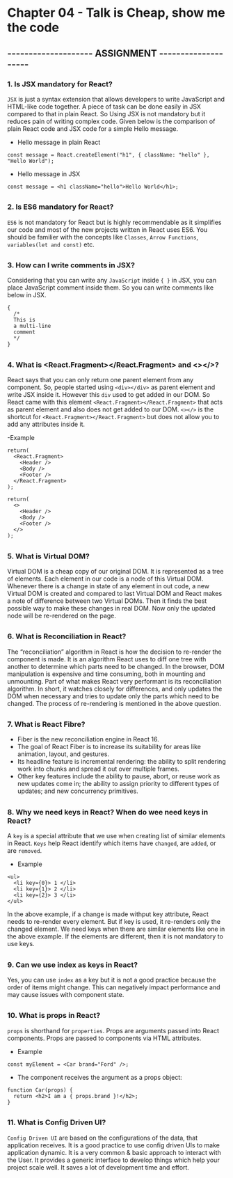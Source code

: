 # Chapter 04 - Talk is Cheap, show me the code

## -------------------- ASSIGNMENT --------------------

### 1. Is JSX mandatory for React?

`JSX` is just a syntax extension that allows developers to write JavaScript and HTML-like code together. A piece of task can be done easily in JSX compared to that in plain React. So Using JSX is not mandatory but it reduces pain of writing complex code. Given below is the comparison of plain React code and JSX code for a simple Hello message.

- Hello message in plain React

```
const message = React.createElement("h1", { className: "hello" }, "Hello World");
```

- Hello message in JSX

```
const message = <h1 className="hello">Hello World</h1>;
```

##

### 2. Is ES6 mandatory for React?

`ES6` is not mandatory for React but is highly recommendable as it simplifies our code and most of the new projects written in React uses ES6. You should be familier with the concepts like `Classes`, `Arrow Functions`, `variables(let and const)` etc.

##

### 3. How can I write comments in JSX?

Considering that you can write any `JavaScript` inside `{ }` in JSX, you can place JavaScript comment inside them. So you can write comments like below in JSX.

```
{
  /*
  This is
  a multi-line
  comment
  */
}
```

##

### 4. What is <React.Fragment></React.Fragment> and <></>?

React says that you can only return one parent element from any component. So, people started using `<div></div>` as parent element and write JSX inside it. However this `div` used to get added in our DOM. So React came with this element `<React.Fragment></React.Fragment>` that acts as parent element and also does not get added to our DOM. `<></>` is the shortcut for `<React.Fragment></React.Fragment>` but does not allow you to add any attributes inside it.

-Example

```
return(
  <React.Fragment>
    <Header />
    <Body />
    <Footer />
  </React.Fragment>
);

return(
  <>
    <Header />
    <Body />
    <Footer />
  </>
);
```

##

### 5. What is Virtual DOM?

Virtual DOM is a cheap copy of our original DOM. It is represented as a tree of elements. Each element in our code is a node of this Virtual DOM. Whenever there is a change in state of any element in out code, a new Virtual DOM is created and compared to last Virtual DOM and React makes a note of difference between two Virtual DOMs. Then it finds the best possible way to make these changes in real DOM. Now only the updated node will be re-rendered on the page.

##

### 6. What is Reconciliation in React?

The “reconciliation” algorithm in React is how the decision to re-render the component is made. It is an algorithm React uses to diff one tree with another to determine which parts need to be changed. In the browser, DOM manipulation is expensive and time consuming, both in mounting and unmounting. Part of what makes React very performant is its reconciliation algorithm. In short, it watches closely for differences, and only updates the DOM when necessary and tries to update only the parts which need to be changed.
The process of re-rendering is mentioned in the above question.

##

### 7. What is React Fibre?

- Fiber is the new reconciliation engine in React 16.
- The goal of React Fiber is to increase its suitability for areas like animation, layout, and gestures.
- Its headline feature is incremental rendering: the ability to split rendering work into chunks and spread it out over multiple frames.
- Other key features include the ability to pause, abort, or reuse work as new updates come in; the ability to assign priority to different types of updates; and new concurrency primitives.

##

### 8. Why we need keys in React? When do wee need keys in React?

A `key` is a special attribute that we use when creating list of similar elements in React. `Keys` help React identify which items have `changed`, are `added`, or are `removed`.

- Example

```
<ul>
  <li key={0}> 1 </li>
  <li key={1}> 2 </li>
  <li key={2}> 3 </li>
</ul>
```

In the above example, if a change is made withput key attribute, React needs to re-render every element. But if key is used, it re-renders only the changed element.
We need keys when there are similar elements like one in the above example. If the elements are different, then it is not mandatory to use keys.

##

### 9. Can we use index as keys in React?

Yes, you can use `index` as a key but it is not a good practice because the order of items might change. This can negatively impact performance and may cause issues with component state.

##

### 10. What is props in React?

`props` is shorthand for `properties`. Props are arguments passed into React components. Props are passed to components via HTML attributes.

- Example

```
const myElement = <Car brand="Ford" />;
```

- The component receives the argument as a props object:

```
function Car(props) {
  return <h2>I am a { props.brand }!</h2>;
}
```

##

### 11. What is Config Driven UI?

`Config Driven UI` are based on the configurations of the data, that application receives. It is a good practice to use config driven UIs to make application dynamic. It is a very common & basic approach to interact with the User. It provides a generic interface to develop things which help your project scale well. It saves a lot of development time and effort.
